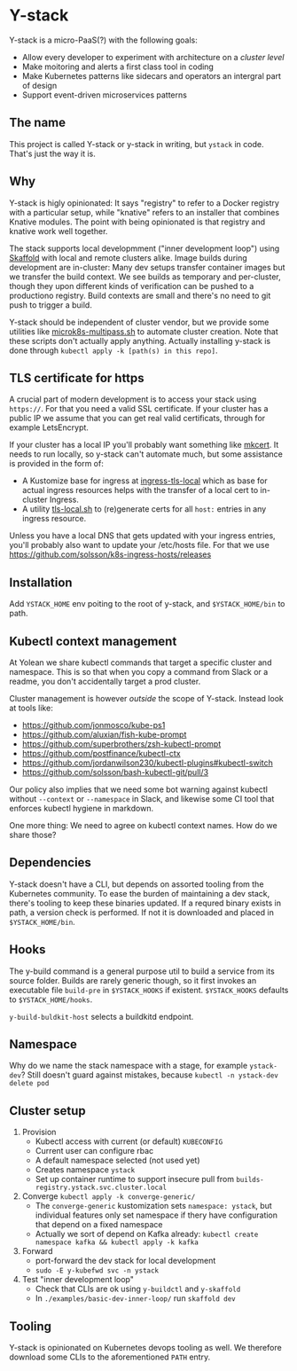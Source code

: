 
# Y-stack

Y-stack is a micro-PaaS(?) with the following goals:

 - Allow every developer to experiment with architecture on a _cluster level_
 - Make moitoring and alerts a first class tool in coding
 - Make Kubernetes patterns like sidecars and operators an intergral part of design
 - Support event-driven microservices patterns

## The name

This project is called Y-stack or y-stack in writing, but `ystack` in code.
That's just the way it is.

## Why

Y-stack is higly opinionated:
It says "registry" to refer to a Docker registry with a particular setup,
while "knative" refers to an installer that combines Knative modules.
The point with being opinionated is that registry and knative work well together.

The stack supports local developmment ("inner development loop") using
[Skaffold](https://skaffold.dev/)
with local and remote clusters alike.
Image builds during development are in-cluster:
Many dev setups transfer container images but we transfer the build context.
We see builds as temporary and per-cluster,
though they upon different kinds of verification can be pushed to a productiono registry.
Build contexts are small and there's no need to git push to trigger a build.

Y-stack should be independent of cluster vendor,
but we provide some utilities like [microk8s-multipass.sh](./microk8s-multipass.sh) to automate cluster creation.
Note that these scripts don't actually apply anything.
Actually installing y-stack is done through `kubectl apply -k [path(s) in this repo]`.

## TLS certificate for https

A crucial part of modern development is to access your stack using `https://`.
For that you need a valid SSL certificate.
If your cluster has a public IP we assume that you can get real valid certificats,
through for example LetsEncrypt.

If your cluster has a local IP you'll probably want something like [mkcert](https://github.com/FiloSottile/mkcert).
It needs to run locally, so y-stack can't automate much, but some assistance is provided in the form of:
 - A Kustomize base for ingress at [ingress-tls-local](./ingress-tls-local/) which as base for actual ingress resources helps with the transfer of a local cert to in-cluster Ingress.
 - A utility [tls-local.sh](./tls-local.sh) to (re)generate certs for all `host:` entries in any ingress resource.

Unless you have a local DNS that gets updated with your ingress entries,
you'll probably also want to update your /etc/hosts file.
For that we use https://github.com/solsson/k8s-ingress-hosts/releases

## Installation

Add `YSTACK_HOME` env poiting to the root of y-stack, and `$YSTACK_HOME/bin` to path.

## Kubectl context management

At Yolean we share kubectl commands that target a specific cluster and namespace.
This is so that when you copy a command from Slack or a readme, you don't accidentally target a prod cluster.

Cluster management is however _outside_ the scope of Y-stack. Instead look at tools like:
 * https://github.com/jonmosco/kube-ps1
 * https://github.com/aluxian/fish-kube-prompt
 * https://github.com/superbrothers/zsh-kubectl-prompt
 * https://github.com/postfinance/kubectl-ctx
 * https://github.com/jordanwilson230/kubectl-plugins#kubectl-switch
 * https://github.com/solsson/bash-kubectl-git/pull/3

Our policy also implies that we need some bot warning against kubectl without `--context` or `--namespace` in Slack,
and likewise some CI tool that enforces kubectl hygiene in markdown.

One more thing: We need to agree on kubectl context names. How do we share those?

## Dependencies

Y-stack doesn't have a CLI, but depends on assorted tooling from the Kubernetes community.
To ease the burden of maintaining a dev stack, there's tooling to keep these binaries updated.
If a requred binary exists in path, a version check is performed.
If not it is downloaded and placed in `$YSTACK_HOME/bin`.


## Hooks

The y-build command is a general purpose util to build a service from its source folder.
Builds are rarely generic though, so it first invokes an executable file `build-pre` in `$YSTACK_HOOKS` if existent.
`$YSTACK_HOOKS` defaults to `$YSTACK_HOME/hooks`.

`y-build-buldkit-host` selects a buildkitd endpoint.

## Namespace

Why do we name the stack namespace with a stage, for example `ystack-dev`?
Still doesn't guard against mistakes, because `kubectl -n ystack-dev delete pod`

## Cluster setup

1. Provision
   - Kubectl access with current (or default) `KUBECONFIG`
   - Current user can configure rbac
   - A default namespace selected (not used yet)
   - Creates namespace `ystack`
   - Set up container runtime to support insecure pull from `builds-registry.ystack.svc.cluster.local`
2. Converge `kubectl apply -k converge-generic/`
   - The `converge-generic` kustomization sets `namespace: ystack`,
     but individual features only set namespace if thery have configuration that depend on a fixed namespace
   - Actually we sort of depend on Kafka already: `kubectl create namespace kafka && kubectl apply -k kafka`
3. Forward
   - port-forward the dev stack for local development
   - `sudo -E y-kubefwd svc -n ystack`
4. Test "inner development loop"
   - Check that CLIs are ok using `y-buildctl` and `y-skaffold`
   - In `./examples/basic-dev-inner-loop/` run `skaffold dev`

## Tooling

Y-stack is opinionated on Kubernetes devops tooling as well.
We therefore download some CLIs to the aforementioned `PATH` entry.
